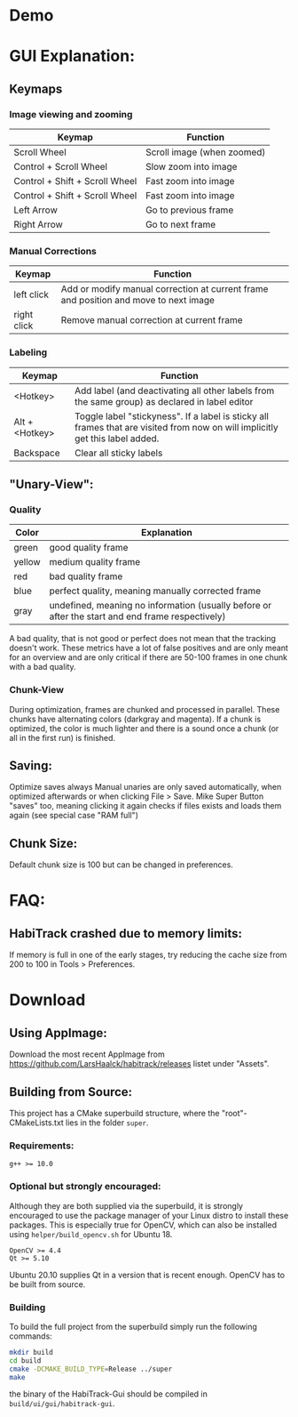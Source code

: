 # Demo

# GUI Explanation:

## Keymaps

### Image viewing and zooming
Keymap                         | Function
--------                       | -------------
Scroll Wheel                   | Scroll image (when zoomed)
Control + Scroll Wheel         | Slow zoom into image
Control + Shift + Scroll Wheel | Fast zoom into image
Control + Shift + Scroll Wheel | Fast zoom into image
Left Arrow                     | Go to previous frame
Right Arrow                    | Go to next frame

### Manual Corrections

Keymap      | Function
--------    | -------------
left click  | Add or modify manual correction at current frame and position and move to next image
right click | Remove manual correction at current frame

### Labeling

Keymap           | Function
--------         | -------------
\<Hotkey\>       | Add label (and deactivating all other labels from the same group) as declared in label editor
Alt + \<Hotkey\> | Toggle label "stickyness". If a label is sticky all frames that are visited from now on will implicitly get this label added.
Backspace        | Clear all sticky labels


## "Unary-View":
### Quality
Color    | Explanation
-------- | -------------
green    | good quality frame
yellow   | medium quality frame
red      | bad quality frame
blue     | perfect quality, meaning manually corrected frame
gray     | undefined, meaning no information (usually before or after the start and end frame respectively)

A bad quality, that is not good or perfect does not mean that the tracking doesn't work.
These metrics have a lot of false positives and are only meant for an overview and are only critical if there are 50-100 frames in one chunk with a bad quality.

### Chunk-View
During optimization, frames are chunked and processed in parallel.
These chunks have alternating colors (darkgray and magenta).
If a chunk is optimized, the color is much lighter and there is a sound once a chunk (or all in the first run) is finished.

## Saving:
Optimize saves always
Manual unaries are only saved automatically, when optimized afterwards or when clicking File > Save.
Mike Super Button "saves" too, meaning clicking it again checks if files exists and loads them again (see special case "RAM full")

## Chunk Size:
Default chunk size is 100 but can be changed in preferences.

# FAQ:
## HabiTrack crashed due to memory limits:
If memory is full in one of the early stages, try reducing the cache size from 200 to 100 in Tools > Preferences.

# Download
## Using AppImage:
Download the most recent AppImage from https://github.com/LarsHaalck/habitrack/releases listet under "Assets".

## Building from Source:
This project has a CMake superbuild structure, where the "root"-CMakeLists.txt lies in the folder `super`.

### Requirements:
```
g++ >= 10.0
```

### Optional but strongly encouraged:
Although they are both supplied via the superbuild, it is strongly encouraged to use the package manager of your Linux distro to install these packages.
This is especially true for OpenCV, which can also be installed using `helper/build_opencv.sh` for Ubuntu 18.

```
OpenCV >= 4.4
Qt >= 5.10
```

Ubuntu 20.10 supplies Qt in a version that is recent enough.
OpenCV has to be built from source.

### Building
To build the full project from the superbuild simply run the following commands:

```bash
mkdir build
cd build
cmake -DCMAKE_BUILD_TYPE=Release ../super
make
```
the binary of the HabiTrack-Gui should be compiled in `build/ui/gui/habitrack-gui`.
